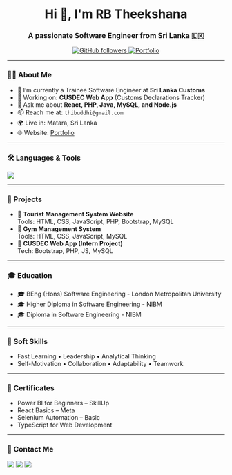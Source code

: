 <h1 align="center">Hi 👋, I'm RB Theekshana</h1>
<h3 align="center">A passionate Software Engineer from Sri Lanka 🇱🇰</h3>

<p align="center">
  <a href="https://github.com/Thika007" target="_blank">
    <img src="https://img.shields.io/github/followers/Thika007?label=Follow&style=social" alt="GitHub followers">
  </a>
  <a href="https://thika007.github.io/Theekshana_portfolio/" target="_blank">
    <img src="https://img.shields.io/badge/Portfolio-%2300C7B7?style=for-the-badge&logo=vercel&logoColor=white" alt="Portfolio" />
  </a>
</p>

---

### 🧑‍🎓 About Me
- 🌱 I’m currently a Trainee Software Engineer at **Sri Lanka Customs**  
- 💼 Working on: **CUSDEC Web App** (Customs Declarations Tracker)  
- 💬 Ask me about **React, PHP, Java, MySQL, and Node.js**  
- 📫 Reach me at: `thibuddhi@gmail.com`  
- 🌍 Live in: Matara, Sri Lanka  
- 🌐 Website: [Portfolio](https://thika007.github.io/Theekshana_portfolio/)

---

### 🛠️ Languages & Tools
<p align="left">
  <img src="https://skillicons.dev/icons?i=java,spring,python,php,js,nodejs,react,html,css,kotlin,c,cpp,mysql,mongodb,git,selenium" />
</p>

---

### 📌 Projects
- 🔹 **Tourist Management System Website**  
  Tools: HTML, CSS, JavaScript, PHP, Bootstrap, MySQL  
- 🔹 **Gym Management System**  
  Tools: HTML, CSS, JavaScript, MySQL  
- 🔹 **CUSDEC Web App (Intern Project)**  
  Tech: Bootstrap, PHP, JS, MySQL

---

### 🎓 Education
- 🎓 BEng (Hons) Software Engineering - London Metropolitan University  
- 🎓 Higher Diploma in Software Engineering - NIBM  
- 🎓 Diploma in Software Engineering - NIBM

---

### 🧠 Soft Skills
- Fast Learning • Leadership • Analytical Thinking  
- Self-Motivation • Collaboration • Adaptability • Teamwork

---

### 📜 Certificates
- Power BI for Beginners – SkillUp  
- React Basics – Meta  
- Selenium Automation – Basic  
- TypeScript for Web Development

---

### 📱 Contact Me
<p>
  <a href="mailto:thibuddhi@gmail.com"><img src="https://img.shields.io/badge/Gmail-D14836?style=for-the-badge&logo=gmail&logoColor=white"></a>
  <a href="https://www.linkedin.com/in/" target="_blank"><img src="https://img.shields.io/badge/LinkedIn-%230077B5.svg?style=for-the-badge&logo=linkedin&logoColor=white"></a>
  <a href="https://github.com/Thika007"><img src="https://img.shields.io/badge/GitHub-%2312100E.svg?style=for-the-badge&logo=github&logoColor=white"></a>
</p>
